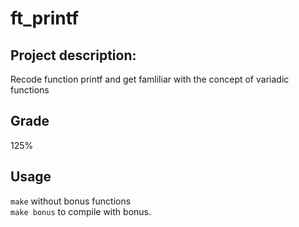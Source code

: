 # ft_printf

## Project description:
Recode function printf and get famliliar with the concept of variadic functions

## Grade
125%

## Usage

```make``` without bonus functions\
```make bonus``` to compile with bonus.

